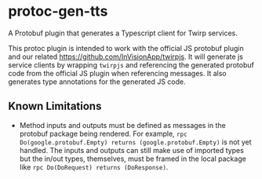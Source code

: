 # protoc-gen-tts

A Protobuf plugin that generates a Typescript client for Twirp services.

This protoc plugin is intended to work with the official JS protobuf plugin and
our related <https://github.com/InVisionApp/twirpjs>. It will generate js
service clients by wrapping `twirpjs` and referencing the generated protobuf
code from the official JS plugin when referencing messages. It also generates
type annotations for the generated JS code.

## Known Limitations

- Method inputs and outputs must be defined as messages in the protobuf package
  being rendered. For example,
  `rpc Do(google.protobuf.Empty) returns (google.protobuf.Empty)` is not yet
  handled. The inputs and outputs can still make use of imported types but the
  in/out types, themselves, must be framed in the local package like
  `rpc Do(DoRequest) returns (DoResponse)`.


